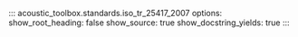 ::: acoustic_toolbox.standards.iso_tr_25417_2007
    options:
        show_root_heading: false
        show_source: true
        show_docstring_yields: true
:::
